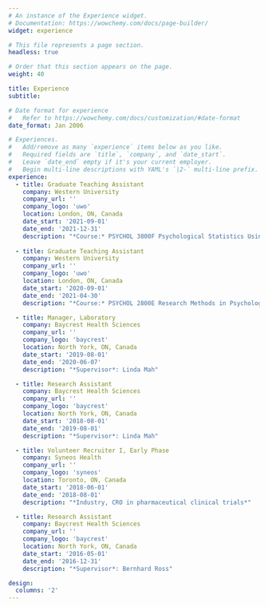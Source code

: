 ```yaml
---
# An instance of the Experience widget.
# Documentation: https://wowchemy.com/docs/page-builder/
widget: experience

# This file represents a page section.
headless: true

# Order that this section appears on the page.
weight: 40

title: Experience
subtitle:

# Date format for experience
#   Refer to https://wowchemy.com/docs/customization/#date-format
date_format: Jan 2006

# Experiences.
#   Add/remove as many `experience` items below as you like.
#   Required fields are `title`, `company`, and `date_start`.
#   Leave `date_end` empty if it's your current employer.
#   Begin multi-line descriptions with YAML's `|2-` multi-line prefix.
experience:
  - title: Graduate Teaching Assistant
    company: Western University
    company_url: ''
    company_logo: 'uwo'
    location: London, ON, Canada
    date_start: '2021-09-01'
    date_end: '2021-12-31'
    description: "*Course:* PSYCHOL 3800F Psychological Statistics Using Computers"
        
  - title: Graduate Teaching Assistant
    company: Western University
    company_url: ''
    company_logo: 'uwo'
    location: London, ON, Canada
    date_start: '2020-09-01'
    date_end: '2021-04-30'
    description: "*Course:* PSYCHOL 2800E Research Methods in Psychology"

  - title: Manager, Laboratory
    company: Baycrest Health Sciences
    company_url: ''
    company_logo: 'baycrest'
    location: North York, ON, Canada
    date_start: '2019-08-01'
    date_end: '2020-06-07'
    description: "*Supervisor*: Linda Mah"

  - title: Research Assistant
    company: Baycrest Health Sciences
    company_url: ''
    company_logo: 'baycrest'
    location: North York, ON, Canada
    date_start: '2018-08-01'
    date_end: '2019-08-01'
    description: "*Supervisor*: Linda Mah"

  - title: Volunteer Recruiter I, Early Phase
    company: Syneos Health
    company_url: ''
    company_logo: 'syneos'
    location: Toronto, ON, Canada
    date_start: '2018-06-01'
    date_end: '2018-08-01'
    description: "*Industry, CRO in pharmaceutical clinical trials*"

  - title: Research Assistant
    company: Baycrest Health Sciences
    company_url: ''
    company_logo: 'baycrest'
    location: North York, ON, Canada
    date_start: '2016-05-01'
    date_end: '2016-12-31'
    description: "*Supervisor*: Bernhard Ross"

design:
  columns: '2'
---
```

